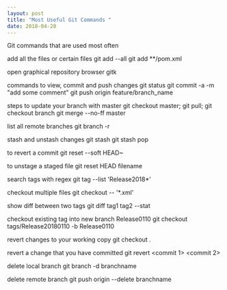 ```yaml
---
layout: post
title: "Most Useful Git Commands "
date: 2018-04-28
---
```


Git commands that are used most often

add all the files or certain files
git add --all
git add **/pom.xml

open graphical repository browser
gitk

commands to view, commit and push changes
git status 
git commit -a -m "add some comment"
git push origin feature/branch_name

steps to update  your branch with master
git checkout master;
git pull;
git checkout branch
git merge --no-ff master
 
list all remote branches
git branch -r

stash and unstash changes
git stash
git stash pop

to revert a commit
git reset --soft HEAD~

to unstage a staged file
git reset HEAD filename

search tags with regex
git tag --list 'Release2018*'
 
checkout multiple files
git checkout -- '*.xml'

show diff between two tags
git diff tag1 tag2 --stat
 
checkout existing tag into new branch Release0110
git checkout tags/Release20180110 -b Release0110
 
revert changes to your working copy
git checkout .
 
revert a change that you have committed
git revert <commit 1> <commit 2>
 
delete local branch
git branch -d branchname
 
delete remote branch
git push origin --delete branchname
